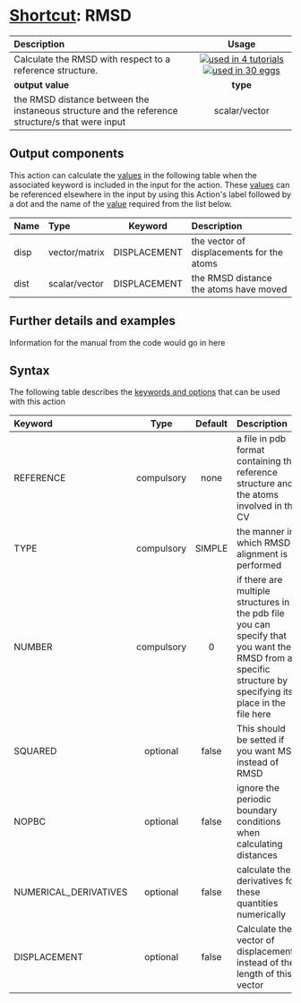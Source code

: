 # [Shortcut](shortcuts.md): RMSD

| Description    | Usage |
|:--------|:--------:|
| Calculate the RMSD with respect to a reference structure. | [![used in 4 tutorials](https://img.shields.io/badge/tutorials-4-green.svg)](https://www.plumed-tutorials.org/browse.html?search=RMSD)[![used in 30 eggs](https://img.shields.io/badge/nest-30-green.svg)](https://www.plumed-nest.org/browse.html?search=RMSD)|
 | **output value** | **type** |
| the RMSD distance between the instaneous structure and the reference structure/s that were input | scalar/vector |

## Output components

This action can calculate the [values](pecifying_arguments.html) in the following table when the associated keyword is included in the input for the action. These [values](pecifying_arguments.html) can be referenced elsewhere in the input by using this Action's label followed by a dot and the name of the [value](pecifying_arguments.html) required from the list below.

| Name | Type | Keyword | Description |
|:-------|:-----|:----:|:-------|
| disp | vector/matrix | DISPLACEMENT | the vector of displacements for the atoms | 
| dist | scalar/vector | DISPLACEMENT | the RMSD distance the atoms have moved | 


## Further details and examples 
Information for the manual from the code would go in here 
## Syntax 
The following table describes the [keywords and options](parsing.md) that can be used with this action 

| Keyword | Type | Default | Description |
|:-------|:----:|:-------:|:-----------|
| REFERENCE | compulsory | none | a file in pdb format containing the reference structure and the atoms involved in the CV |
| TYPE | compulsory | SIMPLE |  the manner in which RMSD alignment is performed |
| NUMBER | compulsory | 0 |  if there are multiple structures in the pdb file you can specify that you want the RMSD from a specific structure by specifying its place in the file here |
| SQUARED | optional | false |   This should be setted if you want MSD instead of RMSD  |
| NOPBC | optional | false |  ignore the periodic boundary conditions when calculating distances |
| NUMERICAL_DERIVATIVES | optional | false |  calculate the derivatives for these quantities numerically |
| DISPLACEMENT | optional | false |  Calculate the vector of displacements instead of the length of this vector |
